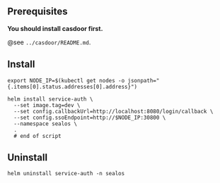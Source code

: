 


## Prerequisites

**You should install casdoor first.**

@see `../casdoor/README.md`.

## Install

```shell
export NODE_IP=$(kubectl get nodes -o jsonpath="{.items[0].status.addresses[0].address}")

helm install service-auth \
  --set image.tag=dev \
  --set config.callbackUrl=http://localhost:8080/login/callback \
  --set config.ssoEndpoint=http://$NODE_IP:30800 \
  --namespace sealos \
  .
  # end of script
```

## Uninstall

```shell
helm uninstall service-auth -n sealos
```
